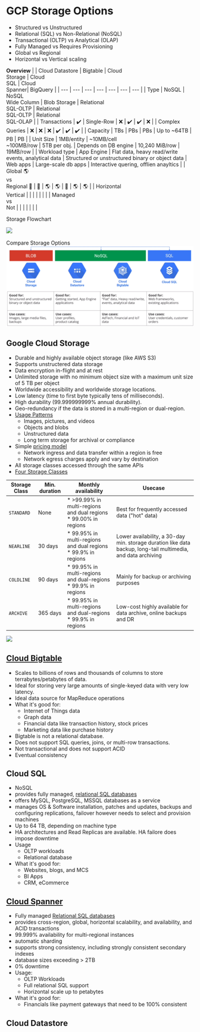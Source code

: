 # GCP Storage Options

* Structured vs Unstructured
* Relational (SQL) vs Non-Relational (NoSQL)
* Transactional (OLTP) vs Analytical (OLAP)
* Fully Managed vs Requires Provisioning
* Global vs Regional
* Horizontal vs Vertical scaling

<b>Overview</b>
|       | Cloud Datastore | Bigtable | Cloud<br>Storage | Cloud<br>SQL | Cloud<br>Spanner| BigQuery |
|  ---  |  ---  |  ---  |  ---  |  ---  |  ---  |  ---  |
| Type      | NoSQL | NoSQL<br>Wide Column | Blob Storage | Relational<br>SQL-OLTP | Relational<br>SQL-OLTP | Relational<br>SQL-OLAP |
| Transactions | :heavy_check_mark: | Single-Row     | :x:      |  :heavy_check_mark:     |  :heavy_check_mark:   | :x:      |
| Complex Queries | :x:      | :x:      | :x:        |  :heavy_check_mark:    |  :heavy_check_mark:     |   :heavy_check_mark:    |
| Capacity | TBs      | PBs      | PBs      | Up to ~64TB      | PB      | PB      |
| Unit Size | 1MB/entity      | ~10MB/cell<br>~100MB/row     | 5TB per obj.      | Depends on DB engine      | 10,240 MiB/row      | 19MB/row       |
| Workload type | App Engine      | Flat data, heavy read/write events, analytical data      | Structured or unstructured binary or object data      | Web apps       | Large-scale db apps      | Interactive quering, offlien anayltics       |
| Global :earth_americas:<br>vs<br>Regional :japan: | :japan: | :earth_americas: | :earth_americas: | :japan: | :earth_americas: | :earth_americas: |
| Horizontal<br>Vertical | | | | | | |
| Managed<br>vs<br>Not | | | | | | |



Storage Flowchart

![](https://miro.medium.com/max/700/1*uAxoEkgJPmD_TUbcObfKeA.png)

Compare Storage Options
![](../../images/compare-storage-in-gcp.png)

## Google Cloud Storage
* Durable and highly available object storage (like AWS S3)
* Supports unstructered data storage
* Data encryption in-flight and at rest
* Unlimited storage with no minimum object size with a maximum unit size of 5 TB per object
* Worldwide accessibility and worldwide storage locations.
* Low latency (time to first byte typically tens of milliseconds).
* High durability (99.999999999% annual durability).
* Geo-redundancy if the data is stored in a multi-region or dual-region.
* <u>Usage Patterns</u>
    * Images, pictures, and videos
    * Objects and blobs
    * Unstructured data
    * Long term storage for archival or compliance
* Simple [pricing model](https://cloud.google.com/storage/pricing)
    * Network ingress and data transfer within a region is free
    * Network egress charges apply and vary by destination
* All storage classes accessed through the same APIs
* [Four Storage Classes](https://cloud.google.com/storage/docs/storage-classes)


|  Storage Class | Min. duration | Monthly availability | Usecase |
|  ---  |  ---  |  ---  | --- |
| `STANDARD` | None      | * >99.99% in multi-regions and dual regions<br> * 99.00% in regions  | Best for frequently accessed data ("hot" data) |
| `NEARLINE`  | 30 days      | * 99.95% in multi-regions and dual regions<br> * 99.9% in regions | Lower availability, a 30-day min. storage duration like data backup, long-tail multimedia, and data archiving |
|  `COLDLINE`| 90 days      | * 99.95% in multi-regions and dual-regions<br> * 99.9% in regions      | Mainly for backup or archiving purposes |
| `ARCHIVE` | 365 days      | * 99.95% in multi-regions and dual-regions<br> * 99.9% in regions | Low-cost highly available for data archive, online backups and DR

![](https://miro.medium.com/max/700/1*Npk19yOdpcVkkATP6AkIkQ.jpeg)

## [Cloud Bigtable](https://cloud.google.com/bigtable/docs/overview)

* Scales to billions of rows and thousands of columns to store terrabytes/petabytes of data.
* Ideal for storing very large amounts of single-keyed data with very low latency.
* Ideal data source for MapReduce operations
* What it's good for:
    * Internet of Things data
    * Graph data
    * Financial data like transaction history, stock prices
    * Marketing data like purchase history
* Bigtable is not a relational database.
* Does not support SQL queries, joins, or multi-row transactions.
* Not transactional and does not support ACID
* Eventual consistency

## Cloud SQL

* NoSQL
* provides fully managed, <u>relational SQL databases</u>
* offers MySQL, PostgreSQL, MSSQL databases as a service
* manages OS & Software installation, patches and updates, backups and configuring replications, failover however needs to select and provision machines
* Up to 64 TB, depending on machine type
* HA architectures and Read Replicas are available. HA failore does impose downtime
* Usage
    * OLTP workloads
    * Relational database
* What it's good for:
    * Websites, blogs, and MCS
    * BI Apps
    * CRM, eCommerce

## [Cloud Spanner](https://cloud.google.com/spanner#all-features)
* Fully managed <u>Relational SQL databases</u>
* provides cross-region, global, horizontal scalability, and availability, and ACID transactions
* 99.999% availability for multi-regional instances
* automatic sharding
* supports strong consistency, including strongly consistent secondary indexes
* database sizes exceeding > 2TB
* 0% downtime
* Usage:
    * OLTP Workloads
    * Full relational SQL support
    * Horizontal scale up to petabytes
* What it's good for:
    * Financials like payment gateways that need to be 100% consistent

## Cloud Datastore